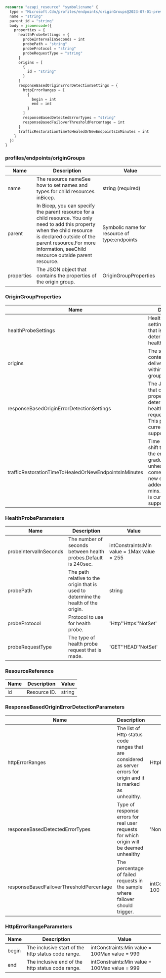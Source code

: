 ```terraform
resource "azapi_resource" "symbolicname" {
  type = "Microsoft.Cdn/profiles/endpoints/originGroups@2023-07-01-preview"
  name = "string"
  parent_id = "string"
  body = jsonencode({
    properties = {
      healthProbeSettings = {
        probeIntervalInSeconds = int
        probePath = "string"
        probeProtocol = "string"
        probeRequestType = "string"
      }
      origins = [
        {
          id = "string"
        }
      ]
      responseBasedOriginErrorDetectionSettings = {
        httpErrorRanges = [
          {
            begin = int
            end = int
          }
        ]
        responseBasedDetectedErrorTypes = "string"
        responseBasedFailoverThresholdPercentage = int
      }
      trafficRestorationTimeToHealedOrNewEndpointsInMinutes = int
    }
  })
}

```

### profiles/endpoints/originGroups

| Name | Description | Value |
|-|-|-|
| name | The resource nameSee how to set names and types for child resources inBicep. | string (required) |
| parent | In Bicep, you can specify the parent resource for a child resource. You only need to add this property when the child resource is declared outside of the parent resource.For more information, seeChild resource outside parent resource. | Symbolic name for resource of type:endpoints |
| properties | The JSON object that contains the properties of the origin group. | OriginGroupProperties |


### OriginGroupProperties

| Name | Description | Value |
|-|-|-|
| healthProbeSettings | Health probe settings to the origin that is used to determine the health of the origin. | HealthProbeParameters |
| origins | The source of the content being delivered via CDN within given origin group. | ResourceReference[] |
| responseBasedOriginErrorDetectionSettings | The JSON object that contains the properties to determine origin health using real requests/responses. This property is currently not supported. | ResponseBasedOriginErrorDetectionParameters |
| trafficRestorationTimeToHealedOrNewEndpointsInMinutes | Time in minutes to shift the traffic to the endpoint gradually when an unhealthy endpoint comes healthy or a new endpoint is added. Default is 10 mins. This property is currently not supported. | intConstraints:Min value = 0Max value = 50 |


### HealthProbeParameters

| Name | Description | Value |
|-|-|-|
| probeIntervalInSeconds | The number of seconds between health probes.Default is 240sec. | intConstraints:Min value = 1Max value = 255 |
| probePath | The path relative to the origin that is used to determine the health of the origin. | string |
| probeProtocol | Protocol to use for health probe. | 'Http''Https''NotSet' |
| probeRequestType | The type of health probe request that is made. | 'GET''HEAD''NotSet' |


### ResourceReference

| Name | Description | Value |
|-|-|-|
| id | Resource ID. | string |


### ResponseBasedOriginErrorDetectionParameters

| Name | Description | Value |
|-|-|-|
| httpErrorRanges | The list of Http status code ranges that are considered as server errors for origin and it is marked as unhealthy. | HttpErrorRangeParameters[] |
| responseBasedDetectedErrorTypes | Type of response errors for real user requests for which origin will be deemed unhealthy | 'None''TcpAndHttpErrors''TcpErrorsOnly' |
| responseBasedFailoverThresholdPercentage | The percentage of failed requests in the sample where failover should trigger. | intConstraints:Min value = 0Max value = 100 |


### HttpErrorRangeParameters

| Name | Description | Value |
|-|-|-|
| begin | The inclusive start of the http status code range. | intConstraints:Min value = 100Max value = 999 |
| end | The inclusive end of the http status code range. | intConstraints:Min value = 100Max value = 999 |


